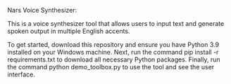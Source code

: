 Nars Voice Synthesizer:

This is a voice synthesizer tool that allows users to input text and generate spoken output in multiple English accents.

To get started, download this repository and ensure you have Python 3.9 installed on your Windows machine. Next, run the command pip install -r requirements.txt to download all necessary Python packages. Finally, run the command python demo_toolbox.py to use the tool and see the user interface.
